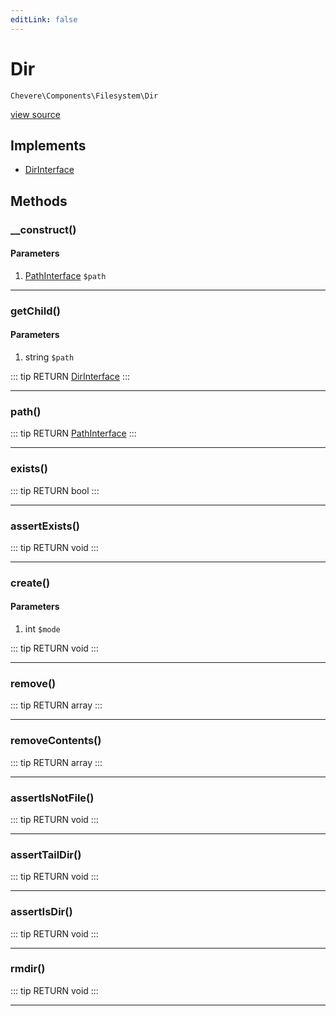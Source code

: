 ```yaml
---
editLink: false
---
```


# Dir

`Chevere\Components\Filesystem\Dir`

[view source](https://github.com/chevere/chevere/blob/master/Filesystem/Dir.php)

## Implements

- [DirInterface](../../Interfaces/Filesystem/DirInterface.md)

## Methods

### __construct()

#### Parameters

1. [PathInterface](../../Interfaces/Filesystem/PathInterface.md) `$path`

---

### getChild()

#### Parameters

1. string `$path`

::: tip RETURN
[DirInterface](../../Interfaces/Filesystem/DirInterface.md)
:::

---

### path()

::: tip RETURN
[PathInterface](../../Interfaces/Filesystem/PathInterface.md)
:::

---

### exists()

::: tip RETURN
bool
:::

---

### assertExists()

::: tip RETURN
void
:::

---

### create()

#### Parameters

1. int `$mode`

::: tip RETURN
void
:::

---

### remove()

::: tip RETURN
array
:::

---

### removeContents()

::: tip RETURN
array
:::

---

### assertIsNotFile()

::: tip RETURN
void
:::

---

### assertTailDir()

::: tip RETURN
void
:::

---

### assertIsDir()

::: tip RETURN
void
:::

---

### rmdir()

::: tip RETURN
void
:::

---
